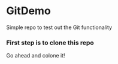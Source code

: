 # GitDemo
Simple repo to test out the Git functionality

### First step is to clone this repo
Go ahead and colone it!
